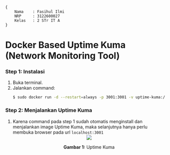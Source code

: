 ```
{
    Nama    : Fasihul Ilmi
    NRP     : 3122600027
    Kelas   : 2 STr IT A
}
```

# Docker Based Uptime Kuma (Network Monitoring Tool)

### Step 1: Instalasi
1. Buka terminal.
2. Jalankan command:
   ```bash
   $ sudo docker run -d --restart=always -p 3001:3001 -v uptime-kuma:/app/data --name uptime-kuma louislam/uptime-kuma:1
   ```

### Step 2: Menjalankan Uptime Kuma
1. Karena command pada step 1 sudah otomatis menginstall dan menjalankan image Uptime Kuma, maka selanjutnya hanya perlu membuka browser pada url `localhost:3001`
    <div align="center">
        <img src="./assets/1.png">
        <p><strong>Gambar 1:</strong> Uptime Kuma</p>
    </div>
